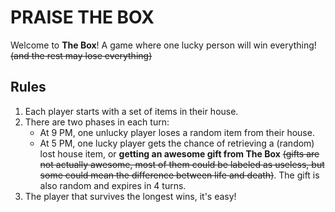 # PRAISE THE BOX

Welcome to **The Box**! A game where one lucky person will win everything! ~~(and the rest may lose everything)~~

## Rules

1. Each player starts with a set of items in their house.
2. There are two phases in each turn:
    - At 9 PM, one unlucky player loses a random item from their house.
    - At 5 PM, one lucky player gets the chance of retrieving a (random) lost house item, or **getting an awesome gift from The Box** ~~(gifts are not actually awesome, most of them could be labeled as useless, but some could mean the difference between life and death)~~. The gift is also random and expires in 4 turns.
3. The player that survives the longest wins, it's easy!
